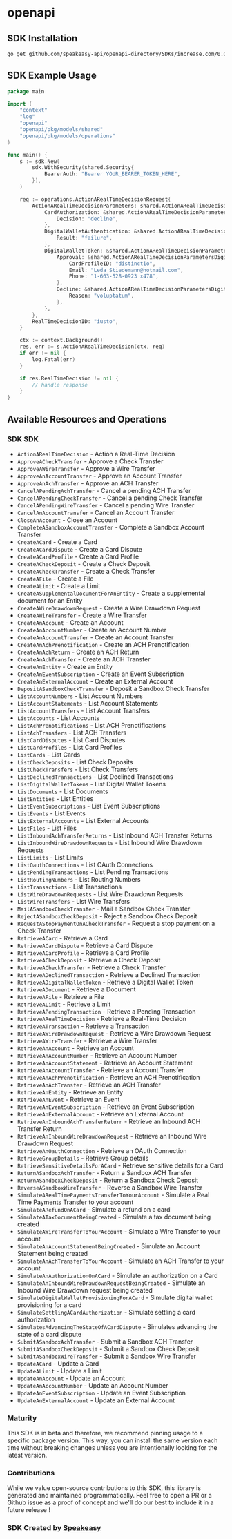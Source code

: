 # openapi

<!-- Start SDK Installation -->
## SDK Installation

```bash
go get github.com/speakeasy-api/openapi-directory/SDKs/increase.com/0.0.1/go
```
<!-- End SDK Installation -->

## SDK Example Usage
<!-- Start SDK Example Usage -->
```go
package main

import (
    "context"
    "log"
    "openapi"
    "openapi/pkg/models/shared"
    "openapi/pkg/models/operations"
)

func main() {
    s := sdk.New(
        sdk.WithSecurity(shared.Security{
            BearerAuth: "Bearer YOUR_BEARER_TOKEN_HERE",
        }),
    )

    req := operations.ActionARealTimeDecisionRequest{
        ActionARealTimeDecisionParameters: shared.ActionARealTimeDecisionParameters{
            CardAuthorization: &shared.ActionARealTimeDecisionParametersCardAuthorization{
                Decision: "decline",
            },
            DigitalWalletAuthentication: &shared.ActionARealTimeDecisionParametersDigitalWalletAuthentication{
                Result: "failure",
            },
            DigitalWalletToken: &shared.ActionARealTimeDecisionParametersDigitalWalletToken{
                Approval: &shared.ActionARealTimeDecisionParametersDigitalWalletTokenApproval{
                    CardProfileID: "distinctio",
                    Email: "Leda_Stiedemann@hotmail.com",
                    Phone: "1-663-528-0923 x478",
                },
                Decline: &shared.ActionARealTimeDecisionParametersDigitalWalletTokenDecline{
                    Reason: "voluptatum",
                },
            },
        },
        RealTimeDecisionID: "iusto",
    }

    ctx := context.Background()
    res, err := s.ActionARealTimeDecision(ctx, req)
    if err != nil {
        log.Fatal(err)
    }

    if res.RealTimeDecision != nil {
        // handle response
    }
}
```
<!-- End SDK Example Usage -->

<!-- Start SDK Available Operations -->
## Available Resources and Operations

### SDK SDK

* `ActionARealTimeDecision` - Action a Real-Time Decision
* `ApproveACheckTransfer` - Approve a Check Transfer
* `ApproveAWireTransfer` - Approve a Wire Transfer
* `ApproveAnAccountTransfer` - Approve an Account Transfer
* `ApproveAnAchTransfer` - Approve an ACH Transfer
* `CancelAPendingAchTransfer` - Cancel a pending ACH Transfer
* `CancelAPendingCheckTransfer` - Cancel a pending Check Transfer
* `CancelAPendingWireTransfer` - Cancel a pending Wire Transfer
* `CancelAnAccountTransfer` - Cancel an Account Transfer
* `CloseAnAccount` - Close an Account
* `CompleteASandboxAccountTransfer` - Complete a Sandbox Account Transfer
* `CreateACard` - Create a Card
* `CreateACardDispute` - Create a Card Dispute
* `CreateACardProfile` - Create a Card Profile
* `CreateACheckDeposit` - Create a Check Deposit
* `CreateACheckTransfer` - Create a Check Transfer
* `CreateAFile` - Create a File
* `CreateALimit` - Create a Limit
* `CreateASupplementalDocumentForAnEntity` - Create a supplemental document for an Entity
* `CreateAWireDrawdownRequest` - Create a Wire Drawdown Request
* `CreateAWireTransfer` - Create a Wire Transfer
* `CreateAnAccount` - Create an Account
* `CreateAnAccountNumber` - Create an Account Number
* `CreateAnAccountTransfer` - Create an Account Transfer
* `CreateAnAchPrenotification` - Create an ACH Prenotification
* `CreateAnAchReturn` - Create an ACH Return
* `CreateAnAchTransfer` - Create an ACH Transfer
* `CreateAnEntity` - Create an Entity
* `CreateAnEventSubscription` - Create an Event Subscription
* `CreateAnExternalAccount` - Create an External Account
* `DepositASandboxCheckTransfer` - Deposit a Sandbox Check Transfer
* `ListAccountNumbers` - List Account Numbers
* `ListAccountStatements` - List Account Statements
* `ListAccountTransfers` - List Account Transfers
* `ListAccounts` - List Accounts
* `ListAchPrenotifications` - List ACH Prenotifications
* `ListAchTransfers` - List ACH Transfers
* `ListCardDisputes` - List Card Disputes
* `ListCardProfiles` - List Card Profiles
* `ListCards` - List Cards
* `ListCheckDeposits` - List Check Deposits
* `ListCheckTransfers` - List Check Transfers
* `ListDeclinedTransactions` - List Declined Transactions
* `ListDigitalWalletTokens` - List Digital Wallet Tokens
* `ListDocuments` - List Documents
* `ListEntities` - List Entities
* `ListEventSubscriptions` - List Event Subscriptions
* `ListEvents` - List Events
* `ListExternalAccounts` - List External Accounts
* `ListFiles` - List Files
* `ListInboundAchTransferReturns` - List Inbound ACH Transfer Returns
* `ListInboundWireDrawdownRequests` - List Inbound Wire Drawdown Requests
* `ListLimits` - List Limits
* `ListOauthConnections` - List OAuth Connections
* `ListPendingTransactions` - List Pending Transactions
* `ListRoutingNumbers` - List Routing Numbers
* `ListTransactions` - List Transactions
* `ListWireDrawdownRequests` - List Wire Drawdown Requests
* `ListWireTransfers` - List Wire Transfers
* `MailASandboxCheckTransfer` - Mail a Sandbox Check Transfer
* `RejectASandboxCheckDeposit` - Reject a Sandbox Check Deposit
* `RequestAStopPaymentOnACheckTransfer` - Request a stop payment on a Check Transfer
* `RetrieveACard` - Retrieve a Card
* `RetrieveACardDispute` - Retrieve a Card Dispute
* `RetrieveACardProfile` - Retrieve a Card Profile
* `RetrieveACheckDeposit` - Retrieve a Check Deposit
* `RetrieveACheckTransfer` - Retrieve a Check Transfer
* `RetrieveADeclinedTransaction` - Retrieve a Declined Transaction
* `RetrieveADigitalWalletToken` - Retrieve a Digital Wallet Token
* `RetrieveADocument` - Retrieve a Document
* `RetrieveAFile` - Retrieve a File
* `RetrieveALimit` - Retrieve a Limit
* `RetrieveAPendingTransaction` - Retrieve a Pending Transaction
* `RetrieveARealTimeDecision` - Retrieve a Real-Time Decision
* `RetrieveATransaction` - Retrieve a Transaction
* `RetrieveAWireDrawdownRequest` - Retrieve a Wire Drawdown Request
* `RetrieveAWireTransfer` - Retrieve a Wire Transfer
* `RetrieveAnAccount` - Retrieve an Account
* `RetrieveAnAccountNumber` - Retrieve an Account Number
* `RetrieveAnAccountStatement` - Retrieve an Account Statement
* `RetrieveAnAccountTransfer` - Retrieve an Account Transfer
* `RetrieveAnAchPrenotification` - Retrieve an ACH Prenotification
* `RetrieveAnAchTransfer` - Retrieve an ACH Transfer
* `RetrieveAnEntity` - Retrieve an Entity
* `RetrieveAnEvent` - Retrieve an Event
* `RetrieveAnEventSubscription` - Retrieve an Event Subscription
* `RetrieveAnExternalAccount` - Retrieve an External Account
* `RetrieveAnInboundAchTransferReturn` - Retrieve an Inbound ACH Transfer Return
* `RetrieveAnInboundWireDrawdownRequest` - Retrieve an Inbound Wire Drawdown Request
* `RetrieveAnOauthConnection` - Retrieve an OAuth Connection
* `RetrieveGroupDetails` - Retrieve Group details
* `RetrieveSensitiveDetailsForACard` - Retrieve sensitive details for a Card
* `ReturnASandboxAchTransfer` - Return a Sandbox ACH Transfer
* `ReturnASandboxCheckDeposit` - Return a Sandbox Check Deposit
* `ReverseASandboxWireTransfer` - Reverse a Sandbox Wire Transfer
* `SimulateARealTimePaymentsTransferToYourAccount` - Simulate a Real Time Payments Transfer to your account
* `SimulateARefundOnACard` - Simulate a refund on a card
* `SimulateATaxDocumentBeingCreated` - Simulate a tax document being created
* `SimulateAWireTransferToYourAccount` - Simulate a Wire Transfer to your account
* `SimulateAnAccountStatementBeingCreated` - Simulate an Account Statement being created
* `SimulateAnAchTransferToYourAccount` - Simulate an ACH Transfer to your account
* `SimulateAnAuthorizationOnACard` - Simulate an authorization on a Card
* `SimulateAnInboundWireDrawdownRequestBeingCreated` - Simulate an Inbound Wire Drawdown request being created
* `SimulateDigitalWalletProvisioningForACard` - Simulate digital wallet provisioning for a card
* `SimulateSettlingACardAuthorization` - Simulate settling a card authorization
* `SimulatesAdvancingTheStateOfACardDispute` - Simulates advancing the state of a card dispute
* `SubmitASandboxAchTransfer` - Submit a Sandbox ACH Transfer
* `SubmitASandboxCheckDeposit` - Submit a Sandbox Check Deposit
* `SubmitASandboxWireTransfer` - Submit a Sandbox Wire Transfer
* `UpdateACard` - Update a Card
* `UpdateALimit` - Update a Limit
* `UpdateAnAccount` - Update an Account
* `UpdateAnAccountNumber` - Update an Account Number
* `UpdateAnEventSubscription` - Update an Event Subscription
* `UpdateAnExternalAccount` - Update an External Account
<!-- End SDK Available Operations -->

### Maturity

This SDK is in beta and therefore, we recommend pinning usage to a specific package version.
This way, you can install the same version each time without breaking changes unless you are intentionally
looking for the latest version.

### Contributions

While we value open-source contributions to this SDK, this library is generated and maintained programmatically.
Feel free to open a PR or a Github issue as a proof of concept and we'll do our best to include it in a future release !

### SDK Created by [Speakeasy](https://docs.speakeasyapi.dev/docs/using-speakeasy/client-sdks)
